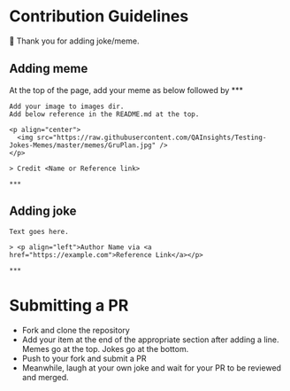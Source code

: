 # Contribution Guidelines

👋 Thank you for adding joke/meme.

## Adding meme

At the top of the page, add your meme as below followed by ***

```
Add your image to images dir.
Add below reference in the README.md at the top.

<p align="center">
  <img src="https://raw.githubusercontent.com/QAInsights/Testing-Jokes-Memes/master/memes/GruPlan.jpg" />
</p>

> Credit <Name or Reference link>

***
```

## Adding joke


```
Text goes here.

> <p align="left">Author Name via <a href="https://example.com">Reference Link</a></p>

***
```

# Submitting a PR
- Fork and clone the repository
- Add your item at the end of the appropriate section after adding a line. Memes go at the top. Jokes go at the bottom.
- Push to your fork and submit a PR
- Meanwhile, laugh at your own joke and wait for your PR to be reviewed and merged.
